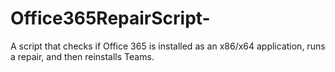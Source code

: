 # Office365RepairScript-
A script that checks if Office 365 is installed as an x86/x64 application, runs a repair, and then reinstalls Teams.
